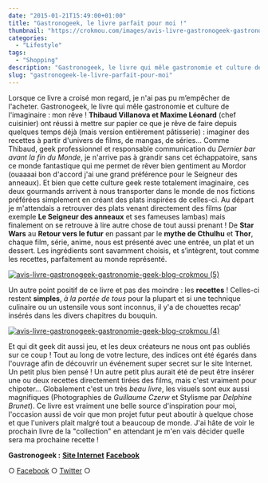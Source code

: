 ```yaml
---
date: "2015-01-21T15:49:00+01:00"
title: "Gastronogeek, le livre parfait pour moi !"
thumbnail: "https://crokmou.com/images/avis-livre-gastronogeek-gastronomie-geek-blog-crokmou.jpg"
categories:
  - "Lifestyle"
tags:
  - "Shopping"
description: "Gastronogeek, le livre qui mêle gastronomie et culture de l'imaginaire. Lorsque ce livre a croisé mon regard, j'ai cru à un rêve !"
slug: "gastronogeek-le-livre-parfait-pour-moi"
---
```


Lorsque ce livre a croisé mon regard, je n'ai pas pu m’empêcher de l'acheter. Gastronogeek, le livre qui mêle gastronomie et culture de l'imaginaire : mon rêve ! **Thibaud Villanova et Maxime Léonard** (chef cuisinier) ont réussi à mettre sur papier ce que je rêve de faire depuis quelques temps déjà (mais version entièrement pâtisserie) : imaginer des recettes à partir d'univers de films, de mangas, de séries... Comme Thibaud, geek professionnel et responsable communication du _Dernier bar avant la fin du Monde_, je n'arrive pas à grandir sans cet échappatoire, sans ce monde fantastique qui me permet de rêver bien gentiment au Mordor (ouaaaai bon d'accord j'ai une grand préférence pour le Seigneur des anneaux). Et bien que cette culture geek reste totalement imaginaire, ces deux gourmands arrivent à nous transporter dans le monde de nos fictions préférées simplement en créant des plats inspirées de celles-ci. Au départ je m'attendais a retrouver des plats venant directement des films (par exemple **Le Seigneur des anneaux** et ses fameuses lambas) mais finalement on se retrouve à lire autre chose de tout aussi prenant ! De **Star Wars** au **Retour vers le futur** en passant par le **mythe de Cthulhu** et **Thor**, chaque film, série, anime, nous est présenté avec une entrée, un plat et un dessert. Les ingrédients sont savamment choisis, et s’intègrent, tout comme les recettes, parfaitement au monde représenté.

[![avis-livre-gastronogeek-gastronomie-geek-blog-crokmou (5)](https://crokmou.com/images/avis-livre-gastronogeek-gastronomie-geek-blog-crokmou-5.jpg)](http://www.crokmou.com/wp-content/uploads/2015/03/avis-livre-gastronogeek-gastronomie-geek-blog-crokmou-5.jpg)

Un autre point positif de ce livre et pas des moindre : les **recettes** ! Celles-ci restent **simples**, _à la portée de tous_ pour la plupart et si une technique culinaire ou un ustensile vous sont inconnus, il y'a de chouettes recap' insérés dans les divers chapitres du bouquin.

[![avis-livre-gastronogeek-gastronomie-geek-blog-crokmou (4)](https://crokmou.com/images/avis-livre-gastronogeek-gastronomie-geek-blog-crokmou-4.jpg)](http://www.crokmou.com/wp-content/uploads/2015/03/avis-livre-gastronogeek-gastronomie-geek-blog-crokmou-4.jpg)

Et qui dit geek dit aussi jeu, et les deux créateurs ne nous ont pas oubliés sur ce coup ! Tout au long de votre lecture, des indices ont été égarés dans l'ouvrage afin de découvrir un événement super secret sur le site Internet. Un petit plus bien pensé ! Un autre petit plus aurait été de peut être insérer une ou deux recettes directement tirées des films, mais c'est vraiment pour chipoter... Globalement c'est un très _beau livre_, les visuels sont eux aussi magnifiques (Photographies de _Guillaume Czerw_ et Stylisme par _Delphine Brunet_). Ce livre est vraiment une belle source d'inspiration pour moi, l'occasion aussi de voir que mon projet futur peut aboutir à quelque chose et que l'univers plait malgré tout a beaucoup de monde. J'ai hâte de voir le prochain livre de la "collection" en attendant je m'en vais décider quelle sera ma prochaine recette !

**Gastronogeek :** **[Site Internet](http://www.gastronogeek.com/)** **[Facebook](https://www.facebook.com/gastronogeek)**

○ [Facebook](https://www.facebook.com/crokmou.blog) ○ [Twitter](https://twitter.com/Crokmou) ○